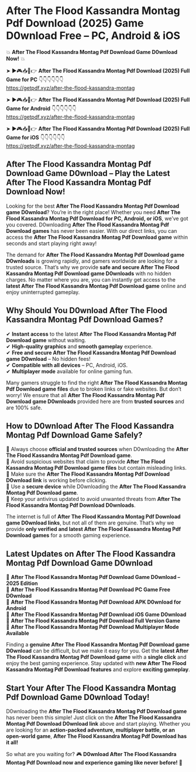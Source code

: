 # After The Flood Kassandra Montag Pdf Download (2025) Game D0wnload Free – PC, Android & iOS

💥 **After The Flood Kassandra Montag Pdf Download Game D0wnload Now!** 💥  

➤ ►🎮📥📱👉 **After The Flood Kassandra Montag Pdf Download (2025) Full Game for PC** 👇👇👇👇👇👇  
https://getpdf.xyz/after-the-flood-kassandra-montag  

➤ ►🎮📥📱👉 **After The Flood Kassandra Montag Pdf Download (2025) Full Game for Android** 👇👇👇👇👇👇  
https://getpdf.xyz/after-the-flood-kassandra-montag  

➤ ►🎮📥📱👉 **After The Flood Kassandra Montag Pdf Download (2025) Full Game for iOS** 👇👇👇👇👇👇  
https://getpdf.xyz/after-the-flood-kassandra-montag  

## After The Flood Kassandra Montag Pdf Download Game D0wnload – Play the Latest After The Flood Kassandra Montag Pdf Download Now!

Looking for the best **After The Flood Kassandra Montag Pdf Download game D0wnload**? You’re in the right place! Whether you need **After The Flood Kassandra Montag Pdf Download for PC, Android, or iOS**, we’ve got you covered. D0wnloading **After The Flood Kassandra Montag Pdf Download games** has never been easier. With our direct links, you can access the **After The Flood Kassandra Montag Pdf Download game** within seconds and start playing right away!  

The demand for **After The Flood Kassandra Montag Pdf Download game D0wnloads** is growing rapidly, and gamers worldwide are looking for a trusted source. That’s why we provide **safe and secure After The Flood Kassandra Montag Pdf Download game D0wnloads** with no hidden charges. No matter where you are, you can instantly get access to the **latest After The Flood Kassandra Montag Pdf Download game** online and enjoy uninterrupted gameplay.  

## **Why Should You D0wnload After The Flood Kassandra Montag Pdf Download Games?**  

✔ **Instant access** to the latest **After The Flood Kassandra Montag Pdf Download game** without waiting.  
✔ **High-quality graphics** and **smooth gameplay** experience.  
✔ **Free and secure After The Flood Kassandra Montag Pdf Download game D0wnload** – No hidden fees!  
✔ **Compatible with all devices** – PC, Android, iOS.  
✔ **Multiplayer mode** available for online gaming fun.  

Many gamers struggle to find the right **After The Flood Kassandra Montag Pdf Download game files** due to broken links or fake websites. But don’t worry! We ensure that all **After The Flood Kassandra Montag Pdf Download game D0wnloads** provided here are from **trusted sources** and are 100% safe.  

## **How to D0wnload After The Flood Kassandra Montag Pdf Download Game Safely?**  

📌 Always choose **official and trusted sources** when D0wnloading the **After The Flood Kassandra Montag Pdf Download game**.  
📌 Avoid suspicious websites that claim to provide **After The Flood Kassandra Montag Pdf Download game files** but contain misleading links.  
📌 Make sure the **After The Flood Kassandra Montag Pdf Download D0wnload link** is working before clicking.  
📌 Use a **secure device** while D0wnloading the **After The Flood Kassandra Montag Pdf Download game**.  
📌 Keep your antivirus updated to avoid unwanted threats from **After The Flood Kassandra Montag Pdf Download D0wnloads**.  

The internet is full of **After The Flood Kassandra Montag Pdf Download game D0wnload links**, but not all of them are genuine. That’s why we provide **only verified and latest After The Flood Kassandra Montag Pdf Download games** for a smooth gaming experience.  

## **Latest Updates on After The Flood Kassandra Montag Pdf Download Game D0wnload**  

🔹 **After The Flood Kassandra Montag Pdf Download Game D0wnload – 2025 Edition**  
🔹 **After The Flood Kassandra Montag Pdf Download PC Game Free D0wnload**  
🔹 **After The Flood Kassandra Montag Pdf Download APK D0wnload for Android**  
🔹 **After The Flood Kassandra Montag Pdf Download iOS Game D0wnload**  
🔹 **After The Flood Kassandra Montag Pdf Download Full Version Game**  
🔹 **After The Flood Kassandra Montag Pdf Download Multiplayer Mode Available**  

Finding a **genuine After The Flood Kassandra Montag Pdf Download game D0wnload** can be difficult, but we make it easy for you. Get the **latest After The Flood Kassandra Montag Pdf Download game** with a **single click** and enjoy the best gaming experience. Stay updated with **new After The Flood Kassandra Montag Pdf Download features** and explore **exciting gameplay**.  

## **Start Your After The Flood Kassandra Montag Pdf Download Game D0wnload Today!**  

D0wnloading the **After The Flood Kassandra Montag Pdf Download game** has never been this simple! Just click on the **After The Flood Kassandra Montag Pdf Download D0wnload link** above and start playing. Whether you are looking for an **action-packed adventure, multiplayer battle, or an open-world game**, **After The Flood Kassandra Montag Pdf Download has it all!**  

So what are you waiting for? 🎮 **D0wnload After The Flood Kassandra Montag Pdf Download now and experience gaming like never before!** 🚀  